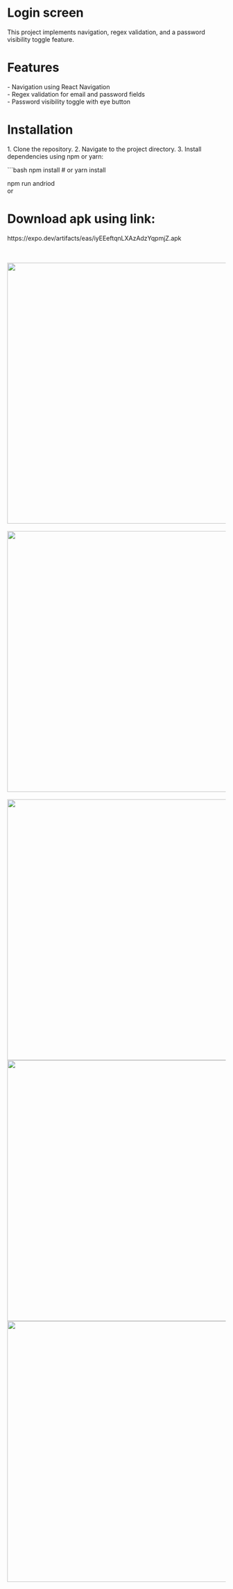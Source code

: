 


<h1>Login screen</h1>

<p>This project implements navigation, regex validation, and a password visibility toggle feature.
</p>

<h1>Features</h1>

<p>- Navigation using React Navigation <br>
- Regex validation for email and password fields<br>
- Password visibility toggle with eye button<br>
</p>


<h1>Installation</h1>

<p>
1. Clone the repository.
2. Navigate to the project directory.
3. Install dependencies using npm or yarn:
</p>


<p>
```bash
npm install
# or
yarn install

npm run andriod <br>
or
</p>


<h1>Download apk using link:</h1>

<p>https://expo.dev/artifacts/eas/iyEEeftqnLXAzAdzYqpmjZ.apk</p>






<br>

<br>
<img src='./assets/homepage.PNG'  width='600px'>

<br>

<br>
<img src='./assets/loginImage.PNG'  width='600px'>

<br>

<br>
<img src='./assets/loginpage.PNG'  width='600px'>

<br>
<img src='./assets/emailvalidation.PNG'  width='600px'>

<br>
<img src='./assets/passwordvaliadation.PNG'  width='600px'>







